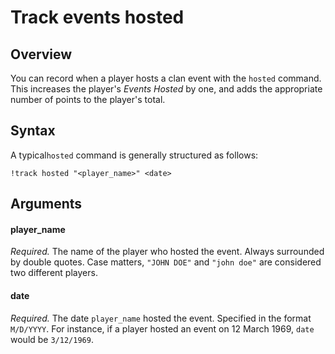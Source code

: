 # Track events hosted

## Overview

You can record when a player hosts a clan event with the `hosted` command. This increases the player's _Events Hosted_ by one, and adds the appropriate number of points to the player's total.

## Syntax

A typical`hosted` command is generally structured as follows:

```text
!track hosted "<player_name>" <date>
```

## Arguments

#### player\_name

_Required._ The name of the player who hosted the event. Always surrounded by double quotes. Case matters, `"JOHN DOE"` and `"john doe"` are considered two different players.

#### date

_Required._ The date `player_name`  hosted the event. Specified in the format `M/D/YYYY`. For instance, if a player hosted an event on 12 March 1969, `date` would be `3/12/1969`.

